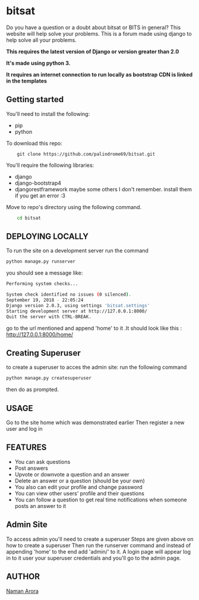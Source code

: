 # bitsat

Do you have a question or a doubt about bitsat or BITS in general? This website will help solve your problems.
This is a forum made using django to help solve all your problems.

**This requires the latest version of Django or version greater than 2.0**

**It's made using python 3.**

**It requires an internet connection to run locally as bootstrap CDN is linked in the templates**

## Getting started

You'll need to install the following:

- pip
- python

To download this repo:

```git
    git clone https://github.com/palindrome69/bitsat.git
```

You'll require the following libraries:

- django
- django-bootstrap4
- djangorestframework
  maybe some others I don't remember. install them if you get an error :3

Move to repo's directory using the following command.

```bash
    cd bitsat
```

## DEPLOYING LOCALLY

To run the site on a development server run the command

```python
python manage.py runserver
```

you should see a message like:

```bash
Performing system checks...

System check identified no issues (0 silenced).
September 19, 2018 - 22:05:24
Django version 2.0.3, using settings 'bitsat.settings'
Starting development server at http://127.0.0.1:8000/
Quit the server with CTRL-BREAK.
```

go to the url mentioned and append 'home' to it .It should look like this :
http://127.0.0.1:8000/home/

## Creating Superuser

to create a superuser to acces the admin site:
run the following command

```python
python manage.py createsuperuser
```

then do as prompted.

## USAGE

Go to the site home which was demonstrated earlier
Then register a new user and log in

## FEATURES

- You can ask questions
- Post answers
- Upvote or downvote a question and an answer
- Delete an answer or a question (should be your own)
- You also can edit your profile and change password
- You can view other users' profile and their questions
- You can follow a question to get real time notifications when someone posts an answer to it

## Admin Site

To access admin you'll need to create a superuser
Steps are given above on how to create a superuser
Then run the runserver command and instead of appending 'home'
to the end add 'admin/' to it.
A login page will appear log in to it user your superuser credentials
and you'll go to the admin page.

## AUTHOR

[Naman Arora]("https://github.com/palindrome69/" "palindrome69")
